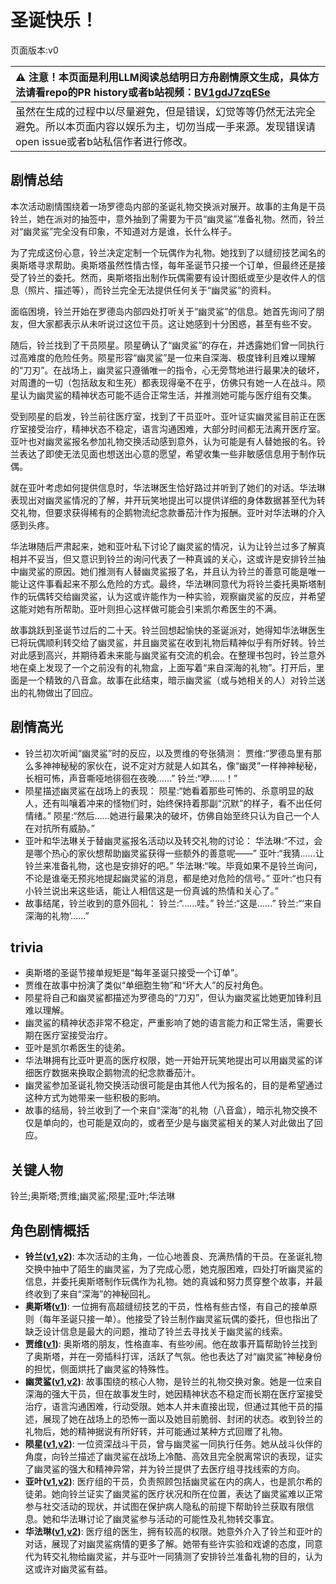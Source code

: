 # 圣诞快乐！
页面版本:v0
 

| :warning: 注意！本页面是利用LLM阅读总结明日方舟剧情原文生成，具体方法请看repo的PR history或者b站视频：[BV1gdJ7zqESe](https://www.bilibili.com/video/BV1gdJ7zqESe/)         |
|:----------------------------|
| 虽然在生成的过程中以尽量避免，但是错误，幻觉等等仍然无法完全避免。所以本页面内容以娱乐为主，切勿当成一手来源。发现错误请open issue或者b站私信作者进行修改。|



## 剧情总结
本次活动剧情围绕着一场罗德岛内部的圣诞礼物交换派对展开。故事的主角是干员铃兰，她在派对的抽签中，意外抽到了需要为干员“幽灵鲨”准备礼物。然而，铃兰对“幽灵鲨”完全没有印象，不知道对方是谁，长什么样子。

为了完成这份心意，铃兰决定定制一个玩偶作为礼物。她找到了以缝纫技艺闻名的奥斯塔寻求帮助。奥斯塔虽然性情古怪，每年圣诞节只接一个订单，但最终还是接受了铃兰的委托。然而，奥斯塔指出制作玩偶需要有设计图纸或至少是收件人的信息（照片、描述等），而铃兰完全无法提供任何关于“幽灵鲨”的资料。

面临困境，铃兰开始在罗德岛内部四处打听关于“幽灵鲨”的信息。她首先询问了朋友，但大家都表示从未听说过这位干员。这让她感到十分困惑，甚至有些不安。

随后，铃兰找到了干员陨星。陨星确认了“幽灵鲨”的存在，并透露她们曾一同执行过高难度的危险任务。陨星形容“幽灵鲨”是一位来自深海、极度锋利且难以理解的“刀刃”。在战场上，幽灵鲨只遵循唯一的指令，心无旁骛地进行最果决的破坏，对周遭的一切（包括敌友和生死）都表现得毫不在乎，仿佛只有她一人在战斗。陨星认为幽灵鲨的精神状态可能不适合正常生活，并推测她可能与医疗组有交集。

受到陨星的启发，铃兰前往医疗室，找到了干员亚叶。亚叶证实幽灵鲨目前正在医疗室接受治疗，精神状态不稳定，语言沟通困难，大部分时间都无法离开医疗室。亚叶也对幽灵鲨报名参加礼物交换活动感到意外，认为可能是有人替她报的名。铃兰表达了即使无法见面也想送出心意的愿望，希望收集一些非敏感信息用于制作玩偶。

就在亚叶考虑如何提供信息时，华法琳医生恰好路过并听到了她们的对话。华法琳表现出对幽灵鲨情况的了解，并开玩笑地提出可以提供详细的身体数据甚至代为转交礼物，但要求获得稀有的企鹅物流纪念款番茄汁作为报酬。亚叶对华法琳的介入感到头疼。

华法琳随后严肃起来，她和亚叶私下讨论了幽灵鲨的情况，认为让铃兰过多了解真相并不妥当，但又意识到铃兰的询问代表了一种真诚的关心，这或许是安排铃兰抽中幽灵鲨的原因。她们推测有人替幽灵鲨报了名，并且认为铃兰的善意可能是唯一能让这件事看起来不那么危险的方式。最终，华法琳同意代为将铃兰委托奥斯塔制作的玩偶转交给幽灵鲨，认为这或许能作为一种实验，观察幽灵鲨的反应，并希望这能对她有所帮助。亚叶则担心这样做可能会引来凯尔希医生的不满。

故事跳跃到圣诞节过后的二十天。铃兰回想起愉快的圣诞派对，她得知华法琳医生已将玩偶顺利转交给了幽灵鲨，并且幽灵鲨在收到礼物后精神似乎有所好转。铃兰对此感到高兴，并期待着未来能与幽灵鲨有交流的机会。在整理书包时，铃兰意外地在桌上发现了一个之前没有的礼物盒，上面写着“来自深海的礼物”。打开后，里面是一个精致的八音盒。故事在此结束，暗示幽灵鲨（或与她相关的人）对铃兰送出的礼物做出了回应。
## 剧情高光
*   铃兰初次听闻“幽灵鲨”时的反应，以及贾维的夸张猜测：
    贾维:“罗德岛里有那么多神神秘秘的家伙在，说不定对方就是人如其名，像“幽灵”一样神神秘秘，长相可怖，声音嘶哑地徘徊在夜晚......”
    铃兰:“咿......！”
*   陨星描述幽灵鲨在战场上的表现：
    陨星:“她看着那些可怖的、杀意明显的敌人，还有叫嚷着冲来的怪物们时，始终保持着那副“沉默”的样子，看不出任何情绪。”
    陨星:“然后......她进行最果决的破坏，仿佛自始至终只认为自己一个人在对抗所有威胁。”
*   亚叶和华法琳关于替幽灵鲨报名活动以及转交礼物的讨论：
    华法琳:“不过，会是哪个热心的家伙想帮助幽灵鲨获得一些额外的善意呢——”
    亚叶:“我猜......让铃兰来准备礼物，这也是安排好的吧。”
    华法琳:“唉。毕竟如果不是铃兰询问，不论是谁毫无预兆地提起幽灵鲨的消息，都是绝对危险的信号。”
    亚叶:“也只有小铃兰说出来这些话，能让人相信这是一份真诚的热情和关心了。”
*   故事结尾，铃兰收到的意外回礼：
    铃兰:“......哇。”
    铃兰:“这是......”
    铃兰:“‘来自深海的礼物’......”
## trivia
*   奥斯塔的圣诞节接单规矩是“每年圣诞只接受一个订单”。
*   贾维在故事中扮演了类似“单细胞生物”和“坏大人”的反衬角色。
*   陨星将自己和幽灵鲨都描述为罗德岛的“刀刃”，但认为幽灵鲨比她更加锋利且难以理解。
*   幽灵鲨的精神状态非常不稳定，严重影响了她的语言能力和正常生活，需要长期在医疗室接受治疗。
*   亚叶是凯尔希医生的徒弟。
*   华法琳拥有比亚叶更高的医疗权限，她一开始开玩笑地提出可以用幽灵鲨的详细医疗数据来换取企鹅物流的纪念款番茄汁。
*   幽灵鲨参加圣诞礼物交换活动很可能是由其他人代为报名的，目的是希望通过这种方式为她带来一些积极的影响。
*   故事的结局，铃兰收到了一个来自“深海”的礼物（八音盒），暗示礼物交换不仅是单向的，也可能是双向的，或者至少是与幽灵鲨相关的某人对此做出了回应。
## 关键人物
铃兰;奥斯塔;贾维;幽灵鲨;陨星;亚叶;华法琳
## 角色剧情概括
-   **铃兰([v1](../chars/char_358_lisa.md),[v2](../char_v3/char_358_lisa.md))**: 本次活动的主角，一位心地善良、充满热情的干员。在圣诞礼物交换中抽中了陌生的幽灵鲨，为了完成心愿，她克服困难，四处打听幽灵鲨的信息，并委托奥斯塔制作玩偶作为礼物。她的真诚和努力贯穿整个故事，并最终收到了来自“深海”的神秘回礼。
-   **奥斯塔([v1](../chars/char_346_aosta.md))**: 一位拥有高超缝纫技艺的干员，性格有些古怪，有自己的接单原则（每年圣诞只接一单）。他接受了铃兰制作幽灵鲨玩偶的委托，但也指出了缺乏设计信息是最大的问题，推动了铃兰去寻找关于幽灵鲨的线索。
-   **贾维([v1](../chars/char_349_chiave.md))**: 奥斯塔的朋友，性格直率、有些吵闹。他在故事开篇帮助铃兰找到了奥斯塔，并在一旁插科打诨，活跃了气氛。他也表达了对“幽灵鲨”神秘身份的担忧，侧面烘托了幽灵鲨的特殊性。
-   **幽灵鲨([v1](../chars/char_143_ghost.md),[v2](../char_v3/char_143_ghost.md))**: 故事围绕的核心人物，是铃兰的礼物交换对象。她是一位来自深海的强大干员，但在故事发生时，她因精神状态不稳定而长期在医疗室接受治疗，语言沟通困难，行动受限。她本人并未直接出现，但通过其他干员的描述，展现了她在战场上的恐怖一面以及她目前脆弱、封闭的状态。收到铃兰的礼物后，她的精神据说有所好转，并可能通过某种方式回赠了礼物。
-   **陨星([v1](../chars/char_219_meteo.md),[v2](../char_v3/char_219_meteo.md))**: 一位资深战斗干员，曾与幽灵鲨一同执行任务。她从战斗伙伴的角度，向铃兰描述了幽灵鲨在战场上冷酷、高效且完全脱离常识的表现，证实了幽灵鲨的强大和精神异常，并为铃兰提供了去医疗组寻找线索的方向。
-   **亚叶([v1](../chars/char_345_folnic.md),[v2](../char_v3/char_345_folnic.md))**: 医疗组的干员，负责照顾包括幽灵鲨在内的病人，也是凯尔希的徒弟。她向铃兰证实了幽灵鲨的医疗状况和所在位置，表达了幽灵鲨难以正常参与社交活动的现状，并试图在保护病人隐私的前提下帮助铃兰获取有限信息。她和华法琳讨论了幽灵鲨参与活动的可能性及礼物转交事宜。
-   **华法琳([v1](../chars/char_171_bldsk.md),[v2](../char_v3/char_171_bldsk.md))**: 医疗组的医生，拥有较高的权限。她意外介入了铃兰和亚叶的对话，展现了对幽灵鲨病情的更多了解。她带有些许实验和戏谑的态度，同意代为转交礼物给幽灵鲨，并与亚叶一同猜测了安排铃兰准备礼物的目的，认为这或许对幽灵鲨有益。
